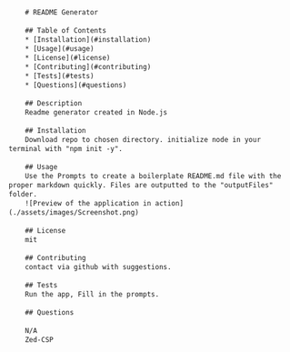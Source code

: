 
        # README Generator

        ## Table of Contents
        * [Installation](#installation)
        * [Usage](#usage)
        * [License](#license)
        * [Contributing](#contributing)
        * [Tests](#tests)
        * [Questions](#questions)

        ## Description
        Readme generator created in Node.js

        ## Installation
        Download repo to chosen directory. initialize node in your terminal with "npm init -y". 
        
        ## Usage
        Use the Prompts to create a boilerplate README.md file with the proper markdown quickly. Files are outputted to the "outputFiles" folder.
        ![Preview of the application in action](./assets/images/Screenshot.png)
        
        ## License
        mit
        
        ## Contributing
        contact via github with suggestions.
        
        ## Tests
        Run the app, Fill in the prompts.
        
        ## Questions
        
        N/A
        Zed-CSP
        
        